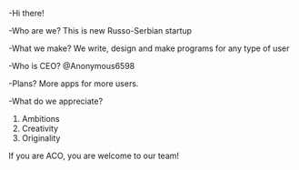 -Hi there!

-Who are we?
This is new Russo-Serbian startup

-What we make?
We write, design and make programs for any type of user

-Who is CEO?
@Anonymous6598

-Plans?
More apps for more users.

-What do we appreciate?
1. Ambitions
2. Creativity
3. Originality

If you are ACO, you are welcome to our team!
